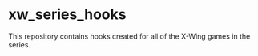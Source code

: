 # xw_series_hooks

This repository contains hooks created for all of the X-Wing games in the series.
